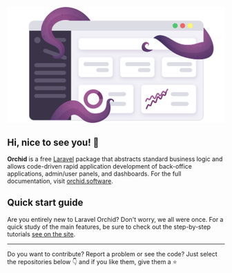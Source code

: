 <a href="https://github.com/orchidsoftware/platform">
   <img src="https://raw.githubusercontent.com/orchidsoftware/art/master/orchid-browser.png" alt="Orchid browser" />
</a>


## Hi, nice to see you! 👋

**Orchid** is a free [Laravel](https://laravel.com) package that abstracts standard business logic and allows code-driven rapid application development of back-office applications, admin/user panels, and dashboards. For the full documentation, visit [orchid.software](https://orchid.software/).

## Quick start guide

Are you entirely new to Laravel Orchid? 
Don't worry, we all were once. For a quick study of the main features, be sure to check out the step-by-step tutorials [see on the site](https://orchid.software/en/docs/quickstart).


----
Do you want to contribute? Report a problem or see the code? Just select the repositories below 👇 and if you like them, give them a ⭐

<!--

----

## Hi there 👋


**Here are some ideas to get you started:**

🙋‍♀️ A short introduction - what is your organization all about?
🌈 Contribution guidelines - how can the community get involved?
👩‍💻 Useful resources - where can the community find your docs? Is there anything else the community should know?
🍿 Fun facts - what does your team eat for breakfast?
🧙 Remember, you can do mighty things with the power of [Markdown](https://guides.github.com/features/mastering-markdown/)
-->
